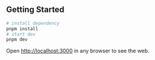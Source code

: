 ## Getting Started

```bash
# install dependency
pnpm install
# start dev
pnpm dev

```

Open [http://localhost:3000](http://localhost:3000) in any browser to see the web.